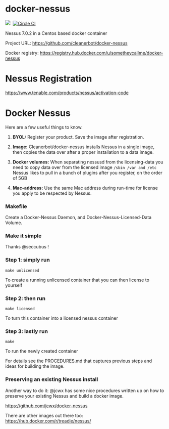 # docker-nessus
[![](https://badge.imagelayers.io/sometheycallme/docker-nessus.svg)](https://imagelayers.io/?images=cleanerbot/docker-nessus:latest 'View image size and layers')&nbsp;
[![Circle CI](https://circleci.com/gh/cleanerbot/docker-nessus.png?circle-token=5d84cd337864c33f062f57aafd2854771777759d)](https://circleci.com/gh/sometheycallme/docker-nessus/tree/master 'View CI builds')

Nessus 7.0.2 in a Centos based docker container

Project URL: https://github.com/cleanerbot/docker-nessus

Docker registry: https://registry.hub.docker.com/u/sometheycallme/docker-nessus

# Nessus Registration
https://www.tenable.com/products/nessus/activation-code

# Docker Nessus

Here are a few useful things to know.

1) <b>BYOL:</b> Register your product.  Save the image after registration.

2) <b>Image:</b> Cleanerbot/docker-nessus installs Nessus in a single image, then copies the data over after a proper installation to a  data image.

3) <b>Docker volumes:</b> When separating nessusd from the licensing-data you need to copy data over from the licensed image ```/sbin /var and /etc```  Nessus likes to pull in a bunch of plugins after you register, on the order of 5GB

4) <b>Mac-address:</b> Use the same Mac address during run-time for license you apply to be respected by Nessus.


### Makefile

Create a Docker-Nessus Daemon, and Docker-Nessus-Licensed-Data Volume.

### Make it simple

Thanks @seccubus !

### Step 1: simply run

```
make unlicensed
```
To create a running unlicensed container that you can then license to yourself


### Step 2: then run
```
make licensed
```
To turn this container into a licensed nessus container


### Step 3: lastly run

```
make
```
To run the newly created container

For details see the PROCEDURES.md that captures previous steps and ideas for building the image.


### Preserving an existing Nessus install

Another way to do it:
@jcwx has some nice procedures written up on how to preserve your existing Nessus and build a docker image.

https://github.com/jcwx/docker-nessus

There are other images out there too:
https://hub.docker.com/r/treadie/nessus/
